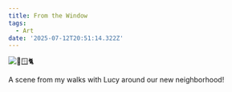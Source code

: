 ```yaml
---
title: From the Window
tags:
  - Art
date: '2025-07-12T20:51:14.322Z'
---
```


![🦋🪟🐈](https://res.cloudinary.com/cpadilla/image/upload/v1752374678/chrisdpadilla/blog/art/bcyexepwt3ba3umcgxpq.jpg)

A scene from my walks with Lucy around our new neighborhood!
